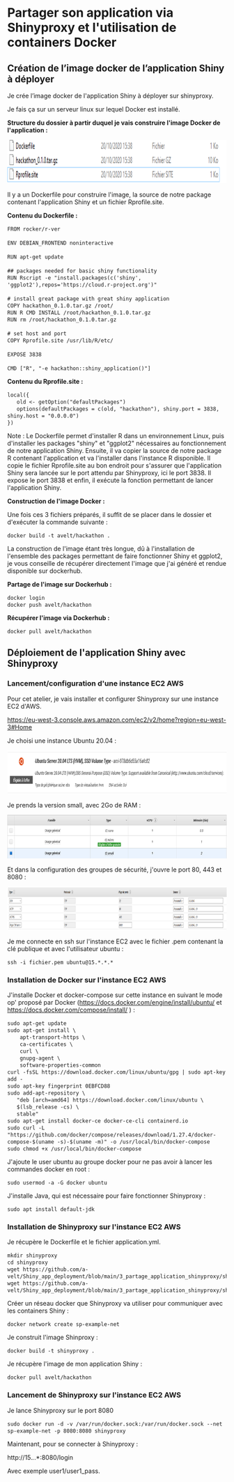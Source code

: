 # Partager son application via Shinyproxy et l'utilisation de containers Docker

## Création de l’image docker de l’application Shiny à déployer

Je crée l’image docker de l'application Shiny à déployer sur shinyproxy. 

Je fais ça sur un serveur linux sur lequel Docker est installé.

**Structure du dossier à partir duquel je vais construire l'image Docker de l'application :**

<img src="https://github.com/a-velt/Shiny_app_deployment/blob/main/3_partage_application_shinyproxy/images/1.png" height="100">

Il y a un Dockerfile pour construire l'image, la source de notre package contenant l'application Shiny et un fichier Rprofile.site.

**Contenu du Dockerfile :**

```
FROM rocker/r-ver

ENV DEBIAN_FRONTEND noninteractive

RUN apt-get update

## packages needed for basic shiny functionality
RUN Rscript -e "install.packages(c('shiny', 'ggplot2'),repos='https://cloud.r-project.org')"

# install great package with great shiny application
COPY hackathon_0.1.0.tar.gz /root/
RUN R CMD INSTALL /root/hackathon_0.1.0.tar.gz
RUN rm /root/hackathon_0.1.0.tar.gz

# set host and port
COPY Rprofile.site /usr/lib/R/etc/

EXPOSE 3838

CMD ["R", "-e hackathon::shiny_application()"]
```

**Contenu du Rprofile.site :**

```
local({
   old <- getOption("defaultPackages")
   options(defaultPackages = c(old, "hackathon"), shiny.port = 3838, shiny.host = "0.0.0.0")
})
```

Note : Le Dockerfile permet d'installer R dans un environnement Linux, puis d'installer les packages "shiny" et "ggplot2" nécessaires au fonctionnement de notre application Shiny. Ensuite, il va copier la source de notre package R contenant l'application et va l'installer dans l'instance R disponible. Il copie le fichier Rprofile.site au bon endroit pour s'assurer que l'application Shiny sera lancée sur le port attendu par Shinyproxy, ici le port 3838. Il expose le port 3838 et enfin, il exécute la fonction permettant de lancer l'application Shiny.

**Construction de l'image Docker :**

Une fois ces 3 fichiers préparés, il suffit de se placer dans le dossier et d'exécuter la commande suivante : 

```
docker build -t avelt/hackathon .  
```

La construction de l'image étant très longue, dû à l'installation de l'ensemble des packages permettant de faire fonctionner Shiny et ggplot2, je vous conseille de récupérer directement l'image que j'ai généré et rendue disponible sur dockerhub.

**Partage de l'image sur Dockerhub :**

```
docker login
docker push avelt/hackathon
```

**Récupérer l'image via Dockerhub :** 

```
docker pull avelt/hackathon
```

## Déploiement de l'application Shiny avec Shinyproxy

### Lancement/configuration d'une instance EC2 AWS

Pour cet atelier, je vais installer et configurer Shinyproxy sur une instance EC2 d'AWS.

https://eu-west-3.console.aws.amazon.com/ec2/v2/home?region=eu-west-3#Home

Je choisi une instance Ubuntu 20.04 :

<img src="https://github.com/a-velt/Shiny_app_deployment/blob/main/3_partage_application_shinyproxy/images/2.png" height="100">

Je prends la version small, avec 2Go de RAM :

<img src="https://github.com/a-velt/Shiny_app_deployment/blob/main/3_partage_application_shinyproxy/images/3.png" height="100">

Et dans la configuration des groupes de sécurité, j'ouvre le port 80, 443 et 8080 :

<img src="https://github.com/a-velt/Shiny_app_deployment/blob/main/3_partage_application_shinyproxy/images/4.png" height="100">

Je me connecte en ssh sur l'instance EC2 avec le fichier .pem contenant la clé publique et avec l'utilisateur ubuntu :

```
ssh -i fichier.pem ubuntu@15.*.*.* 
```

### Installation de Docker sur l'instance EC2 AWS

J'installe Docker et docker-compose sur cette instance en suivant le mode op' proposé par Docker (https://docs.docker.com/engine/install/ubuntu/ et https://docs.docker.com/compose/install/ ) : 

```
sudo apt-get update
sudo apt-get install \
    apt-transport-https \
    ca-certificates \
    curl \
    gnupg-agent \
    software-properties-common
curl -fsSL https://download.docker.com/linux/ubuntu/gpg | sudo apt-key add -
sudo apt-key fingerprint 0EBFCD88
sudo add-apt-repository \
   "deb [arch=amd64] https://download.docker.com/linux/ubuntu \
   $(lsb_release -cs) \
   stable"
sudo apt-get install docker-ce docker-ce-cli containerd.io
sudo curl -L "https://github.com/docker/compose/releases/download/1.27.4/docker-compose-$(uname -s)-$(uname -m)" -o /usr/local/bin/docker-compose
sudo chmod +x /usr/local/bin/docker-compose
```

J'ajoute le user ubuntu au groupe docker pour ne pas avoir à lancer les commandes docker en root :

```
sudo usermod -a -G docker ubuntu
```

J'installe Java, qui est nécessaire pour faire fonctionner Shinyproxy : 

```
sudo apt install default-jdk
```

### Installation de Shinyproxy sur l'instance EC2 AWS

Je récupère le Dockerfile et le fichier application.yml.

```
mkdir shinyproxy
cd shinyproxy
wget https://github.com/a-velt/Shiny_app_deployment/blob/main/3_partage_application_shinyproxy/shinyproxy/Dockerfile
wget https://github.com/a-velt/Shiny_app_deployment/blob/main/3_partage_application_shinyproxy/shinyproxy/application.yml
```

Créer un réseau docker que Shinyproxy va utiliser pour communiquer avec les containers Shiny :

```
docker network create sp-example-net
```

Je construit l'image Shinproxy :

```
docker build -t shinyproxy .
```

Je récupère l'image de mon application Shiny :

```
docker pull avelt/hackathon
```

### Lancement de Shinyproxy sur l'instance EC2 AWS

Je lance Shinyproxy sur le port 8080

```
sudo docker run -d -v /var/run/docker.sock:/var/run/docker.sock --net sp-example-net -p 8080:8080 shinyproxy
```

Maintenant, pour se connecter à Shinyproxy : 

http://15.*.*.*:8080/login


Avec exemple user1/user1_pass.












